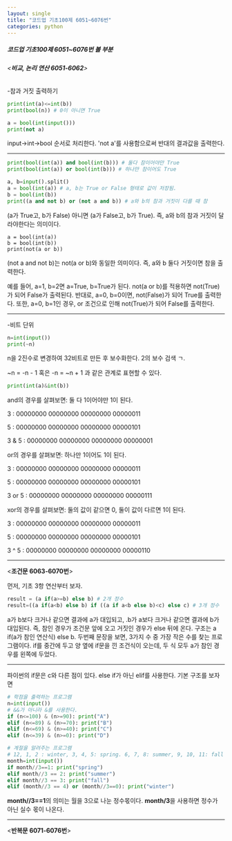 ```yaml
---
layout: single
title: "코드업 기초100제 6051~6076번"
categories: python
---
```




##### 코드업 기초100제 6051~6076번 볼 부분



###### <**비교, 논리 연산 6051-6062**> 

-참과 거짓 출력하기

```python
print(int(a)<=int(b))
print(bool(n)) # 0이 아니면 True
```

```python
a = bool(int(input()))
print(not a)
```

input->int->bool 순서로 처리한다.  'not a'를 사용함으로써 반대의 결과값을 출력한다.

----



```python
print(bool(int(a)) and bool(int(b))) # 둘다 참이어야만 True
print(bool(int(a)) or bool(int(b))) # 하나만 참이어도 True
```

```python
a, b=input().split()
a = bool(int(a)) # a, b는 True or False 형태로 값이 저장됨.
b = bool(int(b))
print((a and not b) or (not a and b)) # a와 b의 참과 거짓이 다를 때 참
```

(a가 True고, b가 False) 아니면 (a가 False고, b가 True). 즉, a와 b의 참과 거짓이 달라야한다는 의미이다. 

```
a = bool(int(a))
b = bool(int(b))
print(not(a or b))
```

(not a and not b)는 not(a or b)와 동일한 의미이다. 즉, a와 b 둘다 거짓이면 참을 출력한다.

예를 들어, a=1, b=2면 a=True, b=True가 된다. not(a or b)를 적용하면 not(True)가 되어 False가 출력된다. 반대로, a=0, b=0이면, not(False)가 되어 True를 출력한다. 또한, a=0, b=1인 경우, or 조건으로 인해 not(True)가 되어 False를 출력한다.

----

-비트 단위

```python
n=int(input())
print(~n)
```

n을 2진수로 변경하여 32비트로 만든 후 보수화한다. 2의 보수 검색 ㄱ.

~n = -n - 1 혹은 -n = ~n + 1 과 같은 관계로 표현할 수 있다.

```python
print(int(a)&int(b))
```

and의 경우를 살펴보면: 둘 다 1이어야만 1이 된다.

3    : 00000000 00000000 00000000 00000011

5    : 00000000 00000000 00000000 00000101

3 & 5 : 00000000 00000000 00000000 00000001

or의 경우를 살펴보면: 하나만 1이어도 1이 된다.

3   : 00000000 00000000 00000000 00000011

5   : 00000000 00000000 00000000 00000101

3 or 5 : 00000000 00000000 00000000 00000111

xor의 경우를 살펴보면: 둘의 값이 같으면 0, 둘이 값이 다르면 1이 된다.

3    : 00000000 00000000 00000000 00000011

5    : 00000000 00000000 00000000 00000101

3 ^ 5 : 00000000 00000000 00000000 00000110

----



<**조건문 6063-6070번**>

먼저, 기초 3항 연산부터 보자.

```python
result = (a if(a>=b) else b) # 2개 정수
result=((a if(a<b) else b) if ((a if a<b else b)<c) else c) # 3개 정수
```

a가 b보다 크거나 같으면 결과에 a가 대입되고, .b가 a보다 크거나 같으면 결과에 b가 대입된다. 즉, 참인 경우가 조건문 앞에 오고 거짓인 경우가 else 뒤에 온다. 구조는 a if(a가 참인 연산식) else b. 두번째 문장을 보면, 3가지 수 중 가장 작은 수를 찾는 프로그램이다. if를 중간에 두고 양 옆에 if문을 낀 조건식이 오는데, 두 식 모두 a가 참인 경우를 왼쪽에 두었다. 

----

파이썬의 if문은 c와 다른 점이 있다. else if가 아닌 elif를 사용한다.  기본 구조를 보자면

```python
# 학점을 출력하는 프로그램
n=int(input())
# &&가 아니라 &를 사용한다.
if (n<=100) & (n>=90): print("A") 
elif (n<=89) & (n>=70): print("B")
elif (n<=69) & (n>=40): print("C")
elif (n<=39) & (n>=0): print("D")
```

```python
# 계절을 알려주는 프로그램
# 12, 1, 2 : winter, 3, 4, 5: spring. 6, 7, 8: summer, 9, 10, 11: fall 
month=int(input())
if month//3==1: print("spring") 
elif month//3 == 2: print("summer")
elif month//3 == 3: print("fall")
elif (month//3 == 4) or (month//3==0): print("winter")
```

**month//3==1**의 의미는 월을 3으로 나눈 정수몫이다. **month/3**을 사용하면 정수가 아닌 실수 몫이 나온다.

----



<**반복문 6071-6076번**>

